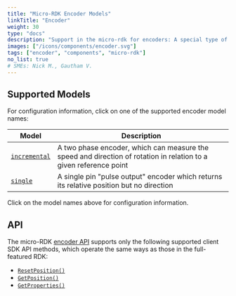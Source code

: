 ```yaml
---
title: "Micro-RDK Encoder Models"
linkTitle: "Encoder"
weight: 30
type: "docs"
description: "Support in the micro-rdk for encoders: A special type of sensor that measures rotation of a motor or joint."
images: ["/icons/components/encoder.svg"]
tags: ["encoder", "components", "micro-rdk"]
no_list: true
# SMEs: Nick M., Gautham V.
---
```


## Supported Models

For configuration information, click on one of the supported encoder model names:

<!-- prettier-ignore -->
| Model | Description |
| ----- | ----------- |
| [`incremental`](incremental/) | A two phase encoder, which can measure the speed and direction of rotation in relation to a given reference point |
| [`single`](single/) | A single pin "pulse output" encoder which returns its relative position but no direction |

Click on the model names above for configuration information.

## API

The micro-RDK [encoder API](/components/encoder/#api) supports only the following supported client SDK API methods, which operate the same ways as those in the full-featured RDK:

- [`ResetPosition()`](/components/encoder/#resetposition)
- [`GetPosition()`](/components/encoder/#getposition)
- [`GetProperties()`](/components/encoder/#getproperties)

